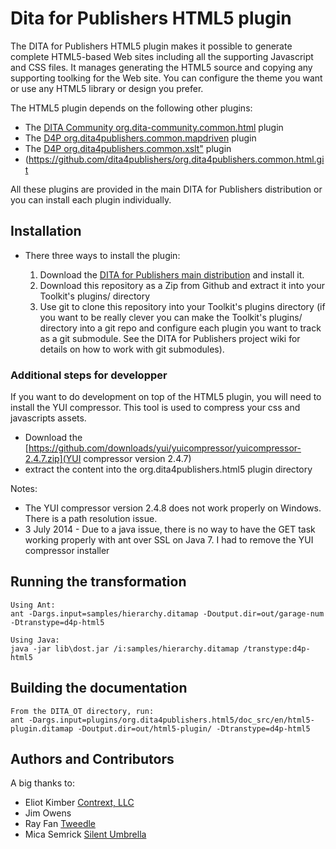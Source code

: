 Dita for Publishers HTML5 plugin
================================

The DITA for Publishers HTML5 plugin makes it possible to generate complete HTML5-based Web sites including all the
supporting Javascript and CSS files. It manages generating the HTML5 source and copying any supporting toolking for
the Web site. You can configure the theme you want or use any HTML5 library or design you prefer.

The HTML5 plugin depends on the following other plugins:

* The [DITA Community org.dita-community.common.html](https://github.com/dita-community/org.dita-community.common.xslt) plugin
* The [D4P org.dita4publishers.common.mapdriven](https://github.com/dita4publishers/org.dita4publishers.common.mapdriven) plugin
* The [D4P org.dita4publishers.common.xslt"](https://github.com/dita4publishers/org.dita4publishers.common.xslt) plugin
* (https://github.com/dita4publishers/org.dita4publishers.common.html.git

All these plugins are provided in the main DITA for Publishers distribution or you can install each plugin individually.

Installation
------------

* There three ways to install the plugin:

  1. Download the [DITA for Publishers main distribution](http://sourceforge.net/projects/dita4publishers/files/) and install it.
  2. Download this repository as a Zip from Github and extract it into your Toolkit's plugins/ directory
  3. Use git to clone this repository into your Toolkit's plugins directory (if you want to be really clever you can
make the Toolkit's plugins/ directory into a git repo and configure each plugin you want to track as a git submodule. See
the DITA for Publishers project wiki for details on how to work with git submodules).

### Additional steps for developper

If you want to do development on top of the HTML5 plugin, you will need to install the YUI compressor.
This tool is used to compress your css and javascripts assets.

* Download the   [https://github.com/downloads/yui/yuicompressor/yuicompressor-2.4.7.zip](YUI compressor version 2.4.7)
* extract the content into the org.dita4publishers.html5 plugin directory

Notes:

* The YUI compressor version 2.4.8 does not work properly on Windows. There is a path resolution issue.
* 3 July 2014 - Due to a java issue, there is no way to have the GET task working properly with ant over SSL on Java 7. I had to remove the YUI compressor installer

Running the transformation
--------------------------

    Using Ant:
    ant -Dargs.input=samples/hierarchy.ditamap -Doutput.dir=out/garage-num -Dtranstype=d4p-html5

    Using Java:
    java -jar lib\dost.jar /i:samples/hierarchy.ditamap /transtype:d4p-html5


Building the documentation
--------------------------

    From the DITA_OT directory, run:
    ant -Dargs.input=plugins/org.dita4publishers.html5/doc_src/en/html5-plugin.ditamap -Doutput.dir=out/html5-plugin/ -Dtranstype=d4p-html5

Authors and Contributors
------------------------
A big thanks to:

* Eliot Kimber [Contrext, LLC](http://contrext.com)
* Jim Owens
* Ray Fan [Tweedle](http://www.tweddle.com)
* Mica Semrick [Silent Umbrella](http://www.silentumbrella.com)
